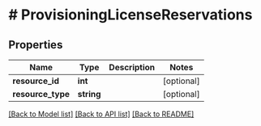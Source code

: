 # # ProvisioningLicenseReservations

## Properties

Name | Type | Description | Notes
------------ | ------------- | ------------- | -------------
**resource_id** | **int** |  | [optional]
**resource_type** | **string** |  | [optional]

[[Back to Model list]](../../README.md#models) [[Back to API list]](../../README.md#endpoints) [[Back to README]](../../README.md)
